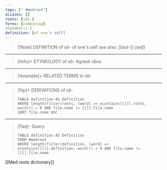 ```yaml
---
tags: [" #medroot"]
aliases: []
roots: [idi-]
forms: [combining]
alphabet:: I
definition: [of one's self]
---
```

>[!Note] DEFINITION of idi-
>of one's self
>*see also: [[aut-]] (self)*
_____
>[!info]+ ETYMOLOGY of idi-
>#greek idios
_____
>[!example]+ RELATED TERMS to idi-
>
_____
>[!tip]+ DERIVATIONS of idi-
>```dataview
>TABLE definition AS Definition 
>WHERE length(filter(roots, (word) => econtains([[]].roots, word))) > 0 AND file.name != [[]].file.name
>SORT file.name ASC
>```
___
>[!faq]- Query
>```dataview
>TABLE definition AS Definition
>FROM #medroot
>WHERE length(filter(definition, (word) => econtains([[]].definition, word))) > 0 AND file.name != [[]].file.name
>```

[[Med roots dictionary]]